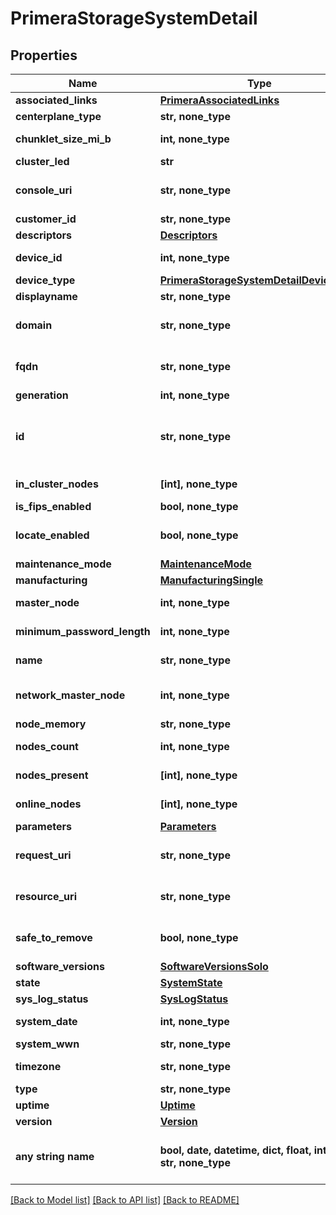# PrimeraStorageSystemDetail


## Properties
Name | Type | Description | Notes
------------ | ------------- | ------------- | -------------
**associated_links** | [**PrimeraAssociatedLinks**](PrimeraAssociatedLinks.md) |  | [optional] 
**centerplane_type** | **str, none_type** | Centerplane type | [optional] 
**chunklet_size_mi_b** | **int, none_type** | Size of chunklet in MiB | [optional] 
**cluster_led** | **str** | Cluster LED state | [optional] 
**console_uri** | **str, none_type** | consoleUri for detailed storage object | [optional] 
**customer_id** | **str, none_type** | customerId | [optional] 
**descriptors** | [**Descriptors**](Descriptors.md) |  | [optional] 
**device_id** | **int, none_type** | Numeric ID of the resource | [optional] 
**device_type** | [**PrimeraStorageSystemDetailDeviceType**](PrimeraStorageSystemDetailDeviceType.md) |  | [optional] 
**displayname** | **str, none_type** | Array Display name | [optional] 
**domain** | **str, none_type** | Domain that the resource belongs to | [optional] 
**fqdn** | **str, none_type** | Fully qualified domain name of the system | [optional] 
**generation** | **int, none_type** | generation | [optional] 
**id** | **str, none_type** | SerialNumber/UUID string uniquely identifying the storage system object. | [optional] 
**in_cluster_nodes** | **[int], none_type** | IDs of the nodes that are in cluster | [optional] 
**is_fips_enabled** | **bool, none_type** | Flag for FIPS | [optional] 
**locate_enabled** | **bool, none_type** | Indicates if the locate beacon is enabled or not | [optional] 
**maintenance_mode** | [**MaintenanceMode**](MaintenanceMode.md) |  | [optional] 
**manufacturing** | [**ManufacturingSingle**](ManufacturingSingle.md) |  | [optional] 
**master_node** | **int, none_type** | ID of the master node | [optional] 
**minimum_password_length** | **int, none_type** | Minimum length of password for users | [optional] 
**name** | **str, none_type** | Name of the resource | [optional] 
**network_master_node** | **int, none_type** | The Node ID of the current network master | [optional] 
**node_memory** | **str, none_type** | Node memory size | [optional] 
**nodes_count** | **int, none_type** | Number of nodes in the system | [optional] 
**nodes_present** | **[int], none_type** | IDs of the nodes that are present | [optional] 
**online_nodes** | **[int], none_type** | IDs of the nodes that are online | [optional] 
**parameters** | [**Parameters**](Parameters.md) |  | [optional] 
**request_uri** | **str, none_type** | requestUri for detailed storage object | [optional] 
**resource_uri** | **str, none_type** | resourceUri for detailed storage object | [optional] 
**safe_to_remove** | **bool, none_type** | Indicates if the component is safe to remove | [optional] 
**software_versions** | [**SoftwareVersionsSolo**](SoftwareVersionsSolo.md) |  | [optional] 
**state** | [**SystemState**](SystemState.md) |  | [optional] 
**sys_log_status** | [**SysLogStatus**](SysLogStatus.md) |  | [optional] 
**system_date** | **int, none_type** | Current date of the system | [optional] 
**system_wwn** | **str, none_type** | WWN of the array. | [optional] 
**timezone** | **str, none_type** | Current timezone of the system. | [optional] 
**type** | **str, none_type** | type | [optional] 
**uptime** | [**Uptime**](Uptime.md) |  | [optional] 
**version** | [**Version**](Version.md) |  | [optional] 
**any string name** | **bool, date, datetime, dict, float, int, list, str, none_type** | any string name can be used but the value must be the correct type | [optional]

[[Back to Model list]](../README.md#documentation-for-models) [[Back to API list]](../README.md#documentation-for-api-endpoints) [[Back to README]](../README.md)


